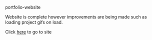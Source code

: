 portfolio-website

Website is complete however improvements are being made such as loading project gifs on load.

Click <a href="https://stupefied-payne-d1b7bd.netlify.com">here</a> to go to site
